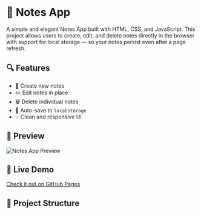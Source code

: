 # 📝 Notes App

A simple and elegant Notes App built with HTML, CSS, and JavaScript. This project allows users to create, edit, and delete notes directly in the browser with support for local storage — so your notes persist even after a page refresh.

## 🔍 Features

- 📝 Create new notes
- ✏️ Edit notes in place
- 🗑️ Delete individual notes
- 💾 Auto-save to `localStorage`
- 💡 Clean and responsive UI

## 📸 Preview

![Notes App Preview](./images/notes-preview.png) <!-- Add your actual preview image or remove this line -->

## 🚀 Live Demo

[Check it out on GitHub Pages](https://yourusername.github.io/your-repo-name)  
<!-- Replace with your actual GitHub Pages link -->

## 📂 Project Structure

